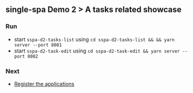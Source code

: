 ## single-spa Demo 2 > A tasks related showcase

### Run

- start `sspa-d2-tasks-list` using `cd sspa-d2-tasks-list && && yarn server --port 8081`
- start `sspa-d2-task-edit` using `cd sspa-d2-task-edit && yarn server --port 8082`

### Next

- [Register the applications](https://single-spa.js.org/docs/getting-started-overview#register-the-application)
